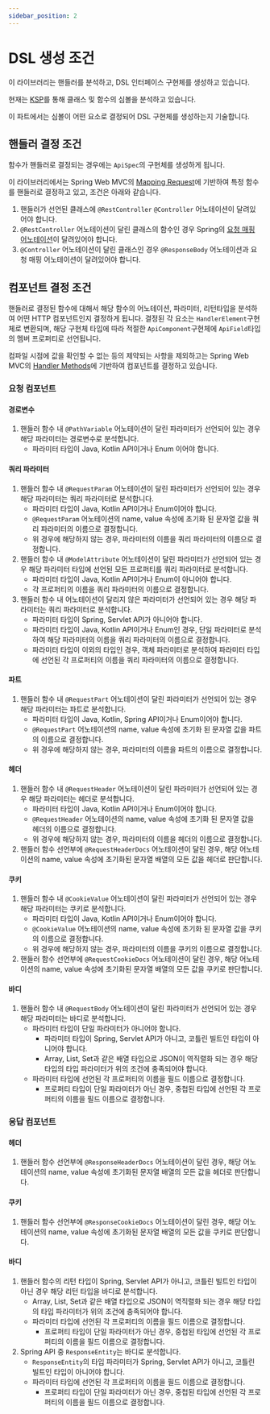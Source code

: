 ```yaml
---
sidebar_position: 2
---
```


# DSL 생성 조건

이 라이브러리는 핸들러를 분석하고, DSL 인터페이스 구현체를 생성하고 있습니다.

현재는 [KSP](https://kotlinlang.org/docs/ksp-overview.html)를 통해 클래스 및 함수의 심볼을 분석하고 있습니다.

이 파트에서는 심볼이 어떤 요소로 결정되어 DSL 구현체를 생성하는지 기술합니다.

## 핸들러 결정 조건

함수가 핸들러로 결정되는 경우에는 `ApiSpec`의 구현체를 생성하게 됩니다.
 
이 라이브러리에서는 Spring Web MVC의 [Mapping Request](https://docs.spring.io/spring-framework/reference/web/webmvc/mvc-controller/ann-requestmapping.html)에 기반하여 특정 함수를 핸들러로 결정하고 있고, 조건은 아래와 같습니다.

1. 핸들러가 선언된 클래스에 `@RestController` `@Controller` 어노테이션이 달려있어야 합니다.
2. `@RestController` 어노테이션이 달린 클래스의 함수인 경우 Spring의 [요청 매핑 어노테이션](https://docs.spring.io/spring-framework/reference/web/webmvc/mvc-controller/ann-requestmapping.html#mvc-ann-requestmapping-annotation)이 달려있어야 합니다.
3. `@Controller` 어노테이션이 달린 클래스인 경우 `@ResponseBody` 어노테이션과 요청 매핑 어노테이션이 달려있어야 합니다.

## 컴포넌트 결정 조건

핸들러로 결정된 함수에 대해서 해당 함수의 어노테이션, 파라미터, 리턴타입을 분석하여 어떤 HTTP 컴포넌트인지 결정하게 됩니다.
결정된 각 요소는 `HandlerElement`구현체로 변환되며, 
해당 구현체 타입에 따라 적절한 `ApiComponent`구현체에 `ApiField`타입의 멤버 프로퍼티로 선언됩니다.

컴파일 시점에 값을 확인할 수 없는 등의 제약되는 사항을 제외하고는 
Spring Web MVC의 [Handler Methods](https://docs.spring.io/spring-framework/reference/web/webmvc/mvc-controller/ann-methods.html)에 기반하여 컴포넌트를 결정하고 있습니다.

### 요청 컴포넌트

#### 경로변수
1. 핸들러 함수 내 `@PathVariable` 어노테이션이 달린 파라미터가 선언되어 있는 경우 해당 파라미터는 경로변수로 분석합니다.
   - 파라미터 타입이 Java, Kotlin API이거나 Enum 이어야 합니다.

#### 쿼리 파라미터
1. 핸들러 함수 내 `@RequestParam` 어노테이션이 달린 파라미터가 선언되어 있는 경우 해당 파라미터는 쿼리 파라미터로 분석합니다.
   - 파라미터 타입이 Java, Kotlin API이거나 Enum이어야 합니다.
   - `@RequestParam` 어노테이션의 name, value 속성에 초기화 된 문자열 값을 쿼리 파라미터의 이름으로 결정합니다.
   - 위 경우에 해당하지 않는 경우, 파라미터의 이름을 쿼리 파라미터의 이름으로 결정합니다.
2. 핸들러 함수 내 `@ModelAttribute` 어노테이션이 달린 파라미터가 선언되어 있는 경우 해당 파라미터 타입에 선언된 모든 프로퍼티를 쿼리 파라미터로 분석합니다.
    - 파라미터 타입이 Java, Kotlin API이거나 Enum이 아니어야 합니다.
    - 각 프로퍼티의 이름을 쿼리 파라미터의 이름으로 결정합니다.
3. 핸들러 함수 내 어노테이션이 달리지 않은 파라미터가 선언되어 있는 경우 해당 파라미터는 쿼리 파라미터로 분석합니다.
   - 파라미터 타입이 Spring, Servlet API가 아니어야 합니다.
   - 파라미터 타입이 Java, Kotlin API이거나 Enum인 경우, 단일 파라미터로 분석하여 해당 파라미터의 이름을 쿼리 파라미터의 이름으로 결정합니다. 
   - 파라미터 타입이 이외의 타입인 경우, 객체 파라미터로 분석하여 파라미터 타입에 선언된 각 프로퍼티의 이름을 쿼리 파라미터의 이름으로 결정합니다.

#### 파트
1. 핸들러 함수 내 `@RequestPart` 어노테이션이 달린 파라미터가 선언되어 있는 경우 해당 파라미터는 파트로 분석합니다.
   - 파라미터 타입이 Java, Kotlin, Spring API이거나 Enum이어야 합니다.
   - `@RequestPart` 어노테이션의 name, value 속성에 초기화 된 문자열 값을 파트의 이름으로 결정합니다.
   - 위 경우에 해당하지 않는 경우, 파라미터의 이름을 파트의 이름으로 결정합니다.

#### 헤더
1. 핸들러 함수 내 `@RequestHeader` 어노테이션이 달린 파라미터가 선언되어 있는 경우 해당 파라미터는 헤더로 분석합니다.
   - 파라미터 타입이 Java, Kotlin API이거나 Enum이어야 합니다. 
   - `@RequestHeader` 어노테이션의 name, value 속성에 초기화 된 문자열 값을 헤더의 이름으로 결정합니다.
   - 위 경우에 해당하지 않는 경우, 파라미터의 이름을 헤더의 이름으로 결정합니다.
2. 핸들러 함수 선언부에 `@RequestHeaderDocs` 어노테이션이 달린 경우, 해당 어노테이션의 name, value 속성에 초기화된 문자열 배열의 모든 값을 헤더로 판단합니다.

#### 쿠키
1. 핸들러 함수 내 `@CookieValue` 어노테이션이 달린 파라미터가 선언되어 있는 경우 해당 파라미터는 쿠키로 분석합니다.
   - 파라미터 타입이 Java, Kotlin API이거나 Enum이어야 합니다.
   - `@CookieValue` 어노테이션의 name, value 속성에 초기화 된 문자열 값을 쿠키의 이름으로 결정합니다.
   - 위 경우에 해당하지 않는 경우, 파라미터의 이름을 쿠키의 이름으로 결정합니다.
2. 핸들러 함수 선언부에 `@RequestCookieDocs` 어노테이션이 달린 경우, 해당 어노테이션의 name, value 속성에 초기화된 문자열 배열의 모든 값을 쿠키로 판단합니다.

#### 바디
1. 핸들러 함수 내 `@RequestBody` 어노테이션이 달린 파라미터가 선언되어 있는 경우 해당 파라미터는 바디로 분석합니다.
   - 파라미터 타입이 단일 파라미터가 아니어야 함니다.
     - 파라미터 타입이 Spring, Servlet API가 아니고, 코틀린 빌트인 타입이 아니어야 합니다.
     - Array, List, Set과 같은 배열 타입으로 JSON이 역직렬화 되는 경우 해당 타입의 타입 파라미터가 위의 조건에 충족되어야 합니다.
   - 파라미터 타입에 선언된 각 프로퍼티의 이름을 필드 이름으로 결정합니다.
     - 프로퍼티 타입이 단일 파라미터가 아닌 경우, 중첩된 타입에 선언된 각 프로퍼티의 이름을 필드 이름으로 결정합니다.

### 응답 컴포넌트

#### 헤더
1. 핸들러 함수 선언부에 `@ResponseHeaderDocs` 어노테이션이 달린 경우, 해당 어노테이션의 name, value 속성에 초기화된 문자열 배열의 모든 값을 헤더로 판단합니다.

#### 쿠키
1. 핸들러 함수 선언부에 `@ResponseCookieDocs` 어노테이션이 달린 경우, 해당 어노테이션의 name, value 속성에 초기화된 문자열 배열의 모든 값을 쿠키로 판단합니다.

#### 바디
1. 핸들러 함수의 리턴 타입이 Spring, Servlet API가 아니고, 코틀린 빌트인 타입이 아닌 경우 해당 리턴 타입을 바디로 분석합니다.
   - Array, List, Set과 같은 배열 타입으로 JSON이 역직렬화 되는 경우 해당 타입의 타입 파라미터가 위의 조건에 충족되어야 합니다.
   - 파라미터 타입에 선언된 각 프로퍼티의 이름을 필드 이름으로 결정합니다.
     - 프로퍼티 타입이 단일 파라미터가 아닌 경우, 중첩된 타입에 선언된 각 프로퍼티의 이름을 필드 이름으로 결정합니다.
2. Spring API 중 `ResponseEntity`는 바디로 분석합니다. 
   - `ResponseEntity`의 타입 파라미터가 Spring, Servlet API가 아니고, 코틀린 빌트인 타입이 아니어야 합니다.
   - 파라미터 타입에 선언된 각 프로퍼티의 이름을 필드 이름으로 결정합니다.
     - 프로퍼티 타입이 단일 파라미터가 아닌 경우, 중첩된 타입에 선언된 각 프로퍼티의 이름을 필드 이름으로 결정합니다.
